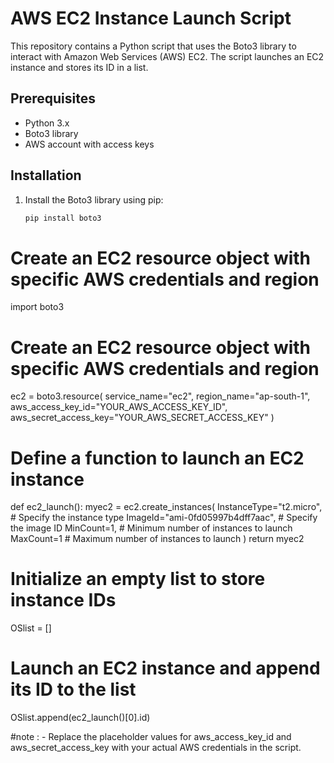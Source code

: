 # AWS EC2 Instance Launch Script

This repository contains a Python script that uses the Boto3 library to interact with Amazon Web Services (AWS) EC2. The script launches an EC2 instance and stores its ID in a list.

## Prerequisites

- Python 3.x
- Boto3 library
- AWS account with access keys

## Installation

1. Install the Boto3 library using pip:
   ```bash
   pip install boto3

# Create an EC2 resource object with specific AWS credentials and region
  import boto3

# Create an EC2 resource object with specific AWS credentials and region
ec2 = boto3.resource(
    service_name="ec2",
    region_name="ap-south-1",
    aws_access_key_id="YOUR_AWS_ACCESS_KEY_ID",
    aws_secret_access_key="YOUR_AWS_SECRET_ACCESS_KEY"
)

# Define a function to launch an EC2 instance
def ec2_launch():
    myec2 = ec2.create_instances(
        InstanceType="t2.micro",  # Specify the instance type
        ImageId="ami-0fd05997b4dff7aac",  # Specify the image ID
        MinCount=1,  # Minimum number of instances to launch
        MaxCount=1  # Maximum number of instances to launch
    )
    return myec2

# Initialize an empty list to store instance IDs
OSlist = []

# Launch an EC2 instance and append its ID to the list
OSlist.append(ec2_launch()[0].id)

#note : -
Replace the placeholder values for aws_access_key_id and aws_secret_access_key with your actual AWS credentials in the script.
